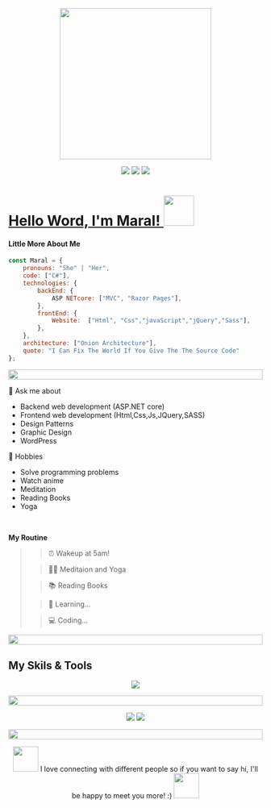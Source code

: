 <p align="center"><img src="https://media.giphy.com/media/cUAGuLiEcTBwRfkAQq/giphy.gif" width="300"></p>

<p align="center"><a href="https://t.me/+p5czAyk2Qr1mMjI8"><img src="https://img.shields.io/badge/Telegram-2CA5E0?style=for-the-badge&logo=telegram&logoColor=white"></a> <a href="https://wa.me/989390049960"><img src="https://img.shields.io/badge/WhatsApp-25D366?style=for-the-badge&logo=whatsapp&logoColor=white"></a> <a href="https://instagram.com/codemrl?igshid=OGQ5ZDc2ODk2ZA=="><img src="https://img.shields.io/badge/Instagram-E4405F?style=for-the-badge&logo=instagram&logoColor=white"></a</p>

# Hello Word, I'm Maral! <a href="https://www.gautamkrishnar.com/"><img src="https://media.giphy.com/media/hvRJCLFzcasrR4ia7z/giphy.gif" width="60"></a>


#### Little More About Me
```javascript
const Maral = {
    pronouns: "She" | "Her",
    code: ["C#"],
    technologies: {
        backEnd: {
            ASP NETcore: ["MVC", "Razor Pages"],
        },
        frontEnd: {
            Website:  ["Html", "Css","javaScript","jQuery","Sass"],
        },
    },
    architecture: ["Onion Architecture"],
    quote: "I Can Fix The World If You Give The The Source Code"
};
```
<p align="center">
<img src="https://i.imgur.com/dBaSKWF.gif" height="20" width="100%">
</p>

💬 Ask me about
- Backend web development (ASP.NET core)
- Frontend web development (Html,Css,Js,JQuery,SASS)
- Design Patterns
- Graphic Design
- WordPress

🎲 Hobbies
- Solve programming problems
- Watch anime
- Meditation
- Reading Books
- Yoga
<br/>

**My Routine** 

>> ⏰ Wakeup at 5am!
 > 
>> 🧘‍♀️ Meditaion and Yoga
 >
>> 📚 Reading Books
 > 
>> 🧠 Learning...
 > 
>> 💻 Coding...
 >
>
<p align="center">
<img src="https://i.imgur.com/dBaSKWF.gif" height="20" width="100%">
</p>

## My Skils & Tools
<p align="center"><a href="https://github.com/MaralMosafer"><img src="https://skillicons.dev/icons?i=js,html,css,dotnet,bootstrap,wordpress,sass,vscode,visualstudio"></a>
  
<p align="center">
<img src="https://i.imgur.com/dBaSKWF.gif" height="20" width="100%">
</p>

<p align="center">
<img src="https://github-readme-stats.vercel.app/api?username=anuraghazra&show_icons=true&theme=dark">
<img src="https://github-readme-stats.vercel.app/api/top-langs/?username=maralmosafer&hide_progress=true">
</p>

<p align="center">
<img src="https://i.imgur.com/dBaSKWF.gif" height="20" width="100%">
</p>

<p align="center">
<img src="https://media.tenor.com/c3CBzmFnqHYAAAAi/hug.gif" width="50">
I love connecting with different people so if you want to say hi, I'll be happy to meet you more! :)
<img src="https://media.tenor.com/c3CBzmFnqHYAAAAi/hug.gif" width="50">
</p>
